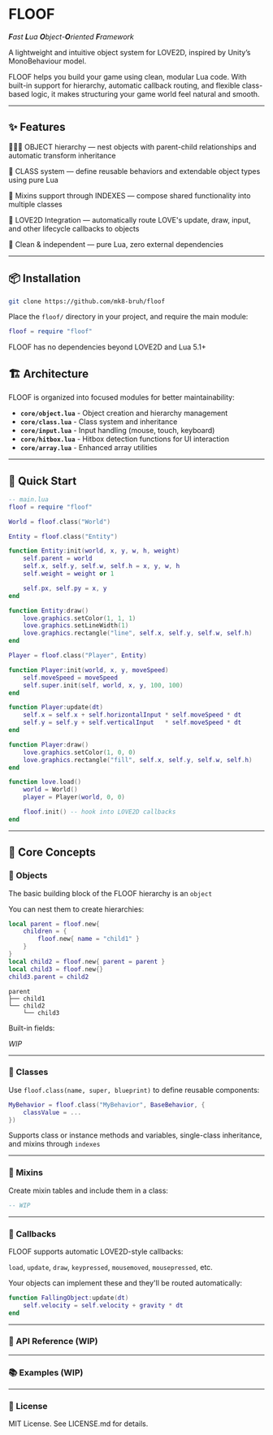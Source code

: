 # FLOOF

***F**ast **L**ua **O**bject-**O**riented **F**ramework*

A lightweight and intuitive object system for LOVE2D, inspired by Unity’s MonoBehaviour model.

FLOOF helps you build your game using clean, modular Lua code. With built-in support for hierarchy, automatic callback routing, and flexible class-based logic, it makes structuring your game world feel natural and smooth.

---

## ✨ Features

👨‍👧‍👦 OBJECT hierarchy — nest objects with parent-child relationships and automatic transform inheritance

🧠 CLASS system — define reusable behaviors and extendable object types using pure Lua

🧩 Mixins support through INDEXES — compose shared functionality into multiple classes

🔄 LOVE2D Integration — automatically route LOVE's update, draw, input, and other lifecycle callbacks to objects

🧼 Clean & independent — pure Lua, zero external dependencies

---

## 📦 Installation

```bash
git clone https://github.com/mk8-bruh/floof
```

Place the `floof/` directory in your project, and require the main module:

```lua
floof = require "floof"
```

FLOOF has no dependencies beyond LOVE2D and Lua 5.1+

## 🏗️ Architecture

FLOOF is organized into focused modules for better maintainability:

- **`core/object.lua`** - Object creation and hierarchy management
- **`core/class.lua`** - Class system and inheritance
- **`core/input.lua`** - Input handling (mouse, touch, keyboard)
- **`core/hitbox.lua`** - Hitbox detection functions for UI interaction
- **`core/array.lua`** - Enhanced array utilities

---

## 🚀 Quick Start

```lua
-- main.lua
floof = require "floof"

World = floof.class("World")

Entity = floof.class("Entity")

function Entity:init(world, x, y, w, h, weight)
    self.parent = world
    self.x, self.y, self.w, self.h = x, y, w, h
    self.weight = weight or 1

    self.px, self.py = x, y
end

function Entity:draw()
    love.graphics.setColor(1, 1, 1)
    love.graphics.setLineWidth(1)
    love.graphics.rectangle("line", self.x, self.y, self.w, self.h)
end

Player = floof.class("Player", Entity)

function Player:init(world, x, y, moveSpeed)
    self.moveSpeed = moveSpeed
    self.super.init(self, world, x, y, 100, 100)
end

function Player:update(dt)
    self.x = self.x + self.horizontalInput * self.moveSpeed * dt
    self.y = self.y + self.verticalInput   * self.moveSpeed * dt
end

function Player:draw()
    love.graphics.setColor(1, 0, 0)
    love.graphics.rectangle("fill", self.x, self.y, self.w, self.h)
end

function love.load()
    world = World()
    player = Player(world, 0, 0)

    floof.init() -- hook into LOVE2D callbacks
end

```

---

## 🧱 Core Concepts

### 🧸 Objects

The basic building block of the FLOOF hierarchy is an `object`

You can nest them to create hierarchies:

```lua
local parent = floof.new{
    children = {
        floof.new{ name = "child1" }
    }
}
local child2 = floof.new{ parent = parent }
local child3 = floof.new{}
child3.parent = child2
```
```
parent
├── child1
└── child2
    └── child3
```

Built-in fields:

*WIP*

---

### 🔧 Classes
Use `floof.class(name, super, blueprint)` to define reusable components:

```lua
MyBehavior = floof.class("MyBehavior", BaseBehavior, {
    classValue = ...
})
```

Supports class or instance methods and variables, single-class inheritance, and mixins through `indexes`

---

### 🧬 Mixins

Create mixin tables and include them in a class:

```lua
-- WIP
```

---

### 🔄 Callbacks

FLOOF supports automatic LOVE2D-style callbacks:

`load`, `update`, `draw`, `keypressed`, `mousemoved`, `mousepressed`, etc.

Your objects can implement these and they'll be routed automatically:

```lua
function FallingObject:update(dt)
    self.velocity = self.velocity + gravity * dt
end
```

---

### 📘 API Reference (WIP)

---

### 📚 Examples (WIP)

---

### 📄 License

MIT License. See LICENSE.md for details.
